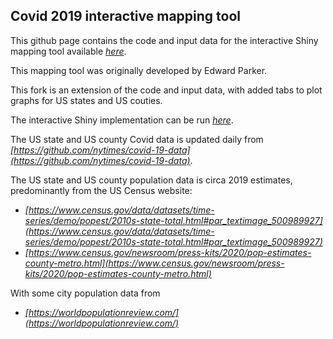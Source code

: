 ## Covid 2019 interactive mapping tool

This github page contains the code and input data for the interactive Shiny mapping tool available  *[here](https://vac-lshtm.shinyapps.io/ncov_tracker/)*.

This mapping tool was originally developed by Edward Parker.

This fork is an extension of the code and input data, with added tabs to plot graphs for US states and US couties.

The interactive Shiny implementation can be run  *[here](https://graeber.shinyapps.io/ncov_tracker/)*.
 
The US state and US county Covid data is updated daily from *[https://github.com/nytimes/covid-19-data](https://github.com/nytimes/covid-19-data)*.

The US state and US county population data is circa 2019 estimates, predominantly from the US Census website:
-  *[https://www.census.gov/data/datasets/time-series/demo/popest/2010s-state-total.html#par_textimage_500989927](https://www.census.gov/data/datasets/time-series/demo/popest/2010s-state-total.html#par_textimage_500989927)*
-  *[https://www.census.gov/newsroom/press-kits/2020/pop-estimates-county-metro.html](https://www.census.gov/newsroom/press-kits/2020/pop-estimates-county-metro.html)*

With some city population data from
-  *[https://worldpopulationreview.com/](https://worldpopulationreview.com/)*


